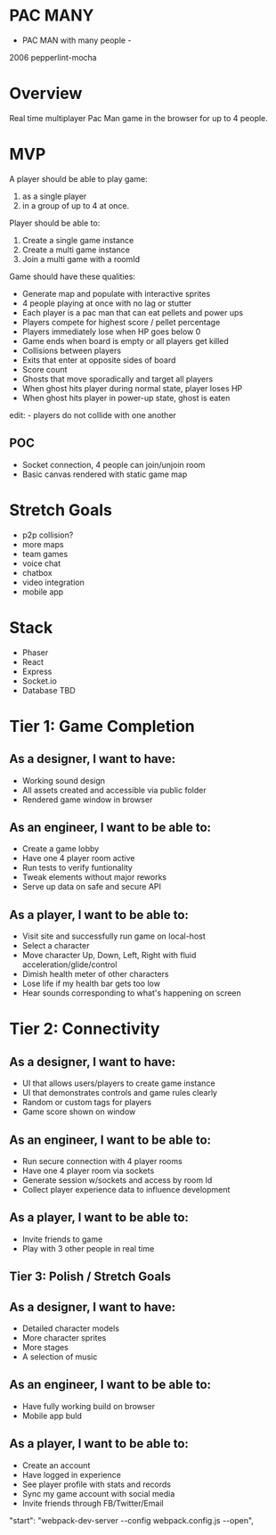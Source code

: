 # PAC MANY

- PAC MAN with many people -

2006 pepperlint-mocha

# Overview

Real time multiplayer Pac Man game in the browser for up to 4 people.

# MVP

A player should be able to play game:

1. as a single player
2. in a group of up to 4 at once.

Player should be able to:

1. Create a single game instance
2. Create a multi game instance
3. Join a multi game with a roomId

Game should have these qualities:

- Generate map and populate with interactive sprites
- 4 people playing at once with no lag or stutter
- Each player is a pac man that can eat pellets and power ups
- Players compete for highest score / pellet percentage
- Players immediately lose when HP goes below 0
- Game ends when board is empty or all players get killed
- Collisions between players
- Exits that enter at opposite sides of board
- Score count
- Ghosts that move sporadically and target all players
- When ghost hits player during normal state, player loses HP
- When ghost hits player in power-up state, ghost is eaten

edit: - players do not collide with one another

## POC

- Socket connection, 4 people can join/unjoin room
- Basic canvas rendered with static game map

# Stretch Goals

- p2p collision?
- more maps
- team games
- voice chat
- chatbox
- video integration
- mobile app

# Stack

- Phaser
- React
- Express
- Socket.io
- Database TBD

# Tier 1: Game Completion

## As a designer, I want to have:

- Working sound design
- All assets created and accessible via public folder
- Rendered game window in browser

## As an engineer, I want to be able to:

- Create a game lobby
- Have one 4 player room active
- Run tests to verify funtionality
- Tweak elements without major reworks
- Serve up data on safe and secure API

## As a player, I want to be able to:

- Visit site and successfully run game on local-host
- Select a character
- Move character Up, Down, Left, Right with fluid acceleration/glide/control
- Dimish health meter of other characters
- Lose life if my health bar gets too low
- Hear sounds corresponding to what's happening on screen

# Tier 2: Connectivity

## As a designer, I want to have:

- UI that allows users/players to create game instance
- UI that demonstrates controls and game rules clearly
- Random or custom tags for players
- Game score shown on window

## As an engineer, I want to be able to:

- Run secure connection with 4 player rooms
- Have one 4 player room via sockets
- Generate session w/sockets and access by room Id
- Collect player experience data to influence development

## As a player, I want to be able to:

- Invite friends to game
- Play with 3 other people in real time

## Tier 3: Polish / Stretch Goals

## As a designer, I want to have:

- Detailed character models
- More character sprites
- More stages
- A selection of music

## As an engineer, I want to be able to:

- Have fully working build on browser
- Mobile app buld

## As a player, I want to be able to:

- Create an account
- Have logged in experience
- See player profile with stats and records
- Sync my game account with social media
- Invite friends through FB/Twitter/Email

"start": "webpack-dev-server --config webpack.config.js --open",
